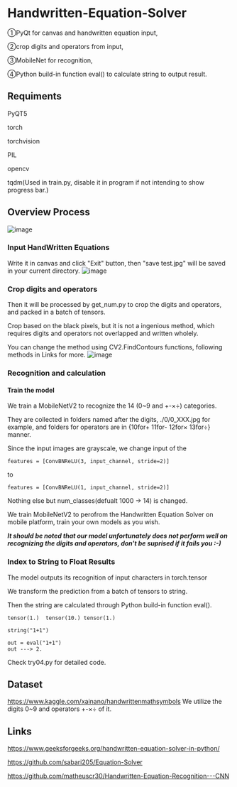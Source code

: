 # Handwritten-Equation-Solver
①PyQt for canvas and handwritten equation input, 

②crop digits and operators from input, 

③MobileNet for recognition,

④Python build-in function eval() to calculate string to output result.

## Requiments
PyQT5

torch

torchvision

PIL

opencv

tqdm(Used in train.py, disable it in program if not intending to show progress bar.)

## Overview Process
![image](https://user-images.githubusercontent.com/61113791/161964590-79f4380b-b241-441f-9ff7-1df7e5acf03e.png)

### Input HandWritten Equations
Write it in canvas and click "Exit" button, then "save test.jpg" will be saved in your current directory. 
![image](https://user-images.githubusercontent.com/61113791/161966141-3461b580-1ab5-4b63-a115-52fd971e5131.png)



### Crop digits and operators
Then it will be processed by get_num.py to crop the digits and operators, and packed in a batch of tensors.

Crop based on the black pixels, but it is not a ingenious method, which requires digits and operators not overlapped and written wholely.

You can change the method using CV2.FindContours functions, following methods in Links for more.
![image](https://user-images.githubusercontent.com/61113791/161967125-d8a581e4-6cc1-4847-b781-a405fc828bd2.png)

### Recognition and calculation
#### Train the model
We train a MobileNetV2 to recognize the 14 (0~9 and +-×÷) categories.

They are collected in folders named after the digits, ./0/0_XXX.jpg for example, and folders for operators are in {10for+ 11for- 12for× 13for÷} manner.

Since the input images are grayscale, we change input of the
```
features = [ConvBNReLU(3, input_channel, stride=2)]
```
to
```
features = [ConvBNReLU(1, input_channel, stride=2)]
```
Nothing else but num_classes(defualt 1000 -> 14) is changed.

We train MobileNetV2 to perofrom the Handwritten Equation Solver on mobile platform, train your own models as you wish.

***It should be noted that our model unfortunately does not perform well on recognizing the digits and operators, don't be suprised if it fails you :-)***

### Index to String to Float Results
The model outputs its recognition of input characters in torch.tensor

We transform the prediction from a batch of tensors to string.

Then the string are calculated through Python build-in function eval().

```
tensor(1.)  tensor(10.) tensor(1.)

string("1+1")

out = eval("1+1") 
out ---> 2.
```

Check try04.py for detailed code.

## Dataset
https://www.kaggle.com/xainano/handwrittenmathsymbols
We utilize the digits 0~9 and operators +-×÷ of it.

## Links
https://www.geeksforgeeks.org/handwritten-equation-solver-in-python/

https://github.com/sabari205/Equation-Solver

https://github.com/matheuscr30/Handwritten-Equation-Recognition---CNN

